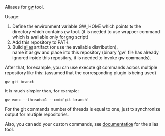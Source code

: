 Aliases for [gw](https://github.com/gdubw/gng) tool.

Usage:
1. Define the environment variable GW_HOME which points to the directory which contains gw tool.
(it is needed to use wrapper command which is available only for gng script)
2. Add this repository to PATH.
3. Build [alias](https://github.com/yantonov/alias) artifact (or use the available distribution),  
name it as gw and place into this repository 
(binary 'gw' file has already ignored inside this repository, it is needed to invoke gw commands).

After that, for example, you can use execute git commands across multiple repository like this:
(assumed that the corresponding plugin is being used)

```
gw git branch
```
It is much simpler than, for example:
```
gw exec --threads=1 --cmd='git branch'
```


For the git commands number of threads is equal to one, just to synchronize output for multiple repositories.

Also, you can add your custom commands, see [documentation](https://github.com/yantonov/alias#about-overriding-configuration) for the alias tool.
